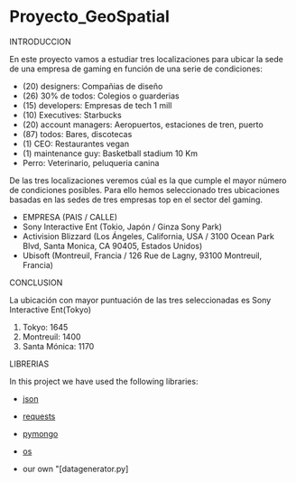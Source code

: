 # Proyecto_GeoSpatial

INTRODUCCION

En este proyecto vamos a estudiar tres localizaciones para ubicar la sede de una empresa de gaming en función de una serie de condiciones:

- (20) designers: Compañias de diseño
- (26) 30% de todos: Colegios o guarderias
- (15) developers: Empresas de tech 1 mill
- (10) Executives: Starbucks
- (20) account managers: Aeropuertos, estaciones de tren, puerto
- (87) todos: Bares, discotecas
- (1) CEO: Restaurantes vegan
- (1) maintenance guy: Basketball stadium 10 Km
- Perro: Veterinario, peluqueria canina

De las tres localizaciones veremos cúal es la que cumple el mayor número de condiciones posibles. Para ello hemos seleccionado tres ubicaciones basadas en las sedes de tres empresas top en el sector del gaming.

- EMPRESA (PAIS / CALLE)
- Sony Interactive Ent (Tokio, Japón / Ginza Sony Park)
- Activision Blizzard	(Los Ángeles, California, USA / 3100 Ocean Park Blvd, Santa Monica, CA 90405, Estados Unidos)
- Ubisoft (Montreuil, Francia / 126 Rue de Lagny, 93100 Montreuil, Francia)

CONCLUSION

La ubicación con mayor puntuación de las tres seleccionadas es Sony Interactive Ent(Tokyo)

1. Tokyo: 1645
2. Montreuil: 1400
3. Santa Mónica: 1170

LIBRERIAS

In this project we have used the following libraries:

 - [json](https://docs.python.org/es/3/library/json.html)

 

 - [requests](https://docs.python-requests.org/es/latest/)

 

 - [pymongo](https://pymongo.readthedocs.io/en/stable/)
 
 

 - [os](https://docs.python.org/es/3.10/library/os.html)



 - our own "[datagenerator.py]
